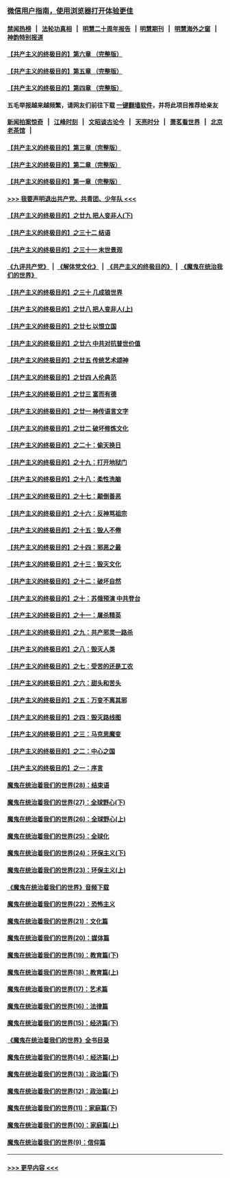 ### [微信用户指南，使用浏览器打开体验更佳](https://github.com/gfw-breaker/banned-news1/blob/master/indexes/wechat-guide.md?t=0)
#### [禁闻热榜](热点新闻.md?t=0)  &nbsp;&nbsp;|&nbsp;&nbsp; [法轮功真相](https://github.com/gfw-breaker/truth/blob/master/README.md?t=0) &nbsp;&nbsp;|&nbsp;&nbsp; [明慧二十周年报告](https://github.com/gfw-breaker/mh-reports/blob/master/README.md?t=0) &nbsp;&nbsp;|&nbsp;&nbsp;[明慧期刊](https://github.com/gfw-breaker/mh-qikan) &nbsp;&nbsp;|&nbsp;&nbsp; [明慧海外之窗](https://github.com/gfw-breaker/mh-news/blob/master/README.md?t=0) &nbsp;&nbsp;|&nbsp;&nbsp; [神韵特别报道](https://github.com/gfw-breaker/mh-news/blob/master/shenyun.md?t=0)
#### [【共产主义的终极目的】第六章 （完整版）](../pages/nsc422/n11428913.md?t=02130855) 
#### [【共产主义的终极目的】第五章 （完整版）](../pages/nsc422/n11428912.md?t=02130855) 
#### [【共产主义的终极目的】第四章 （完整版）](../pages/nsc422/n11428907.md?t=02130855) 
#### 五毛举报越来越频繁，请网友们前往下载 [一键翻墙软件](https://github.com/gfw-breaker/ssr-accounts)，并将此项目推荐给亲友
#### [新闻拍案惊奇](https://github.com/gfw-breaker/banned-news1/blob/master/pages/link4.md) &nbsp;&nbsp;|&nbsp;&nbsp; [江峰时刻](https://github.com/gfw-breaker/banned-news1/blob/master/pages/link4.md) &nbsp;&nbsp;|&nbsp;&nbsp; [文昭谈古论今](https://github.com/gfw-breaker/banned-news1/blob/master/pages/link4.md) &nbsp;&nbsp;|&nbsp;&nbsp; [天亮时分](https://github.com/gfw-breaker/banned-news1/blob/master/pages/link4.md) &nbsp;&nbsp;|&nbsp;&nbsp; [萧茗看世界](https://github.com/gfw-breaker/banned-news1/blob/master/pages/link4.md) &nbsp;&nbsp;|&nbsp;&nbsp; [北京老茶馆](https://github.com/gfw-breaker/banned-news1/blob/master/pages/link4.md) &nbsp;&nbsp;|&nbsp;&nbsp; 
#### [【共产主义的终极目的】第三章（完整版）](../pages/nsc422/n11428848.md?t=02130855) 
#### [【共产主义的终极目的】第二章（完整版）](../pages/nsc422/n11428831.md?t=02130855) 
#### [【共产主义的终极目的】第一章（完整版）](../pages/nsc422/n11417651.md?t=02130855) 
#### [>>> 我要声明退出共产党、共青团、少年队 <<<](https://github.com/begood0513/goodnews/blob/master/quit/letter.md) 
#### [【共产主义的终极目的】之廿九 把人变非人(下)](../pages/nsc422/n11344140.md?t=02130855) 
#### [【共产主义的终极目的】之三十二 结语](../pages/nsc422/n11360535.md?t=02130855) 
#### [【共产主义的终极目的】之三十一 末世景观](../pages/nsc422/n11351129.md?t=02130855) 
#### [《九评共产党》](https://github.com/begood0513/9ping.md/blob/master/README.md) &nbsp;|&nbsp; [《解体党文化》](../../../../jtdwh.md/blob/master/README.md)  &nbsp;|&nbsp; [《共产主义的终极目的》](../../../../gczydzjmd.md/blob/master/README.md) &nbsp;|&nbsp; [《魔鬼在统治我们的世界》](../../../../mgztzwmdsj.md/blob/master/README.md) 
#### [【共产主义的终极目的】之三十 几成狼世界](../pages/nsc422/n11348280.md?t=02130855) 
#### [【共产主义的终极目的】之廿八 把人变非人(上)](../pages/nsc422/n11340492.md?t=02130855) 
#### [【共产主义的终极目的】之廿七 以恨立国](../pages/nsc422/n11336944.md?t=02130855) 
#### [【共产主义的终极目的】之廿六 中共对抗普世价值](../pages/nsc422/n11324785.md?t=02130855) 
#### [【共产主义的终极目的】之廿五 传统艺术颂神](../pages/nsc422/n11296396.md?t=02130855) 
#### [【共产主义的终极目的】之廿四 人伦典范](../pages/nsc422/n11296397.md?t=02130855) 
#### [【共产主义的终极目的】之廿三 富而有德](../pages/nsc422/n11283598.md?t=02130855) 
#### [【共产主义的终极目的】之廿一 神传语言文字](../pages/nsc422/n11263265.md?t=02130855) 
#### [【共产主义的终极目的】之廿二 破坏修炼文化](../pages/nsc422/n11245728.md?t=02130855) 
#### [【共产主义的终极目的】之二十：偷天换日](../pages/nsc422/n11238846.md?t=02130855) 
#### [【共产主义的终极目的】之十九：打开地狱门](../pages/nsc422/n11206376.md?t=02130855) 
#### [【共产主义的终极目的】之十八：柔性洗脑](../pages/nsc422/n11199994.md?t=02130855) 
#### [【共产主义的终极目的】之十七：颠倒善恶](../pages/nsc422/n11179782.md?t=02130855) 
#### [【共产主义的终极目的】之十六：反神骂祖宗](../pages/nsc422/n11166798.md?t=02130855) 
#### [【共产主义的终极目的】之十五：毁人不倦](../pages/nsc422/n11166792.md?t=02130855) 
#### [【共产主义的终极目的】之十四：邪恶之最](../pages/nsc422/n11150249.md?t=02130855) 
#### [【共产主义的终极目的】之十三：毁灭文化](../pages/nsc422/n11135227.md?t=02130855) 
#### [【共产主义的终极目的】之十二：破坏自然](../pages/nsc422/n11135214.md?t=02130855) 
#### [【共产主义的终极目的】之十：苏俄预演 中共登台](../pages/nsc422/n11118424.md?t=02130855) 
#### [【共产主义的终极目的】之十一：屠杀精英](../pages/nsc422/n11118442.md?t=02130855) 
#### [【共产主义的终极目的】之九：共产邪灵一路杀](../pages/nsc422/n11114139.md?t=02130855) 
#### [【共产主义的终极目的】之八：毁灭人类](../pages/nsc422/n11108503.md?t=02130855) 
#### [【共产主义的终极目的】之七：受苦的还是工农](../pages/nsc422/n11101809.md?t=02130855) 
#### [【共产主义的终极目的】之六：甜头和苦头](../pages/nsc422/n11096971.md?t=02130855) 
#### [【共产主义的终极目的】之五：万变不离其邪](../pages/nsc422/n11091285.md?t=02130855) 
#### [【共产主义的终极目的】之四：毁灭路线图](../pages/nsc422/n11086284.md?t=02130855) 
#### [【共产主义的终极目的】之三：马克思魔变](../pages/nsc422/n11061941.md?t=02130855) 
#### [【共产主义的终极目的】之二：中心之国](../pages/nsc422/n11047728.md?t=02130855) 
#### [【共产主义的终极目的】之一：序言](../pages/nsc422/n11086077.md?t=02130855) 
#### [魔鬼在统治着我们的世界(28)：结束语](../pages/nsc422/n10936246.md?t=02130855) 
#### [魔鬼在统治着我们的世界(27)：全球野心(下)](../pages/nsc422/n10928319.md?t=02130855) 
#### [魔鬼在统治着我们的世界(26)：全球野心(上)](../pages/nsc422/n10900318.md?t=02130855) 
#### [魔鬼在统治着我们的世界(25)：全球化](../pages/nsc422/n10788205.md?t=02130855) 
#### [魔鬼在统治着我们的世界(24)：环保主义(下)](../pages/nsc422/n10695307.md?t=02130855) 
#### [魔鬼在统治着我们的世界(23)：环保主义(上)](../pages/nsc422/n10688613.md?t=02130855) 
#### [《魔鬼在统治着我们的世界》音频下载](../pages/nsc422/n10635553.md?t=02130855) 
#### [魔鬼在统治着我们的世界(22)：恐怖主义](../pages/nsc422/n10614727.md?t=02130855) 
#### [魔鬼在统治着我们的世界(21)：文化篇](../pages/nsc422/n10597706.md?t=02130855) 
#### [魔鬼在统治着我们的世界(20)：媒体篇](../pages/nsc422/n10586579.md?t=02130855) 
#### [魔鬼在统治着我们的世界(19)：教育篇(下)](../pages/nsc422/n10564808.md?t=02130855) 
#### [魔鬼在统治着我们的世界(18)：教育篇(上)](../pages/nsc422/n10526970.md?t=02130855) 
#### [魔鬼在统治着我们的世界(17)：艺术篇](../pages/nsc422/n10499093.md?t=02130855) 
#### [魔鬼在统治着我们的世界(16)：法律篇](../pages/nsc422/n10485969.md?t=02130855) 
#### [魔鬼在统治着我们的世界(15)：经济篇(下)](../pages/nsc422/n10469975.md?t=02130855) 
#### [《魔鬼在统治着我们的世界》全书目录](../pages/nsc422/n10464261.md?t=02130855) 
#### [魔鬼在统治着我们的世界(14)：经济篇(上)](../pages/nsc422/n10457370.md?t=02130855) 
#### [魔鬼在统治着我们的世界(13)：政治篇(下)](../pages/nsc422/n10448270.md?t=02130855) 
#### [魔鬼在统治着我们的世界(12)：政治篇(上)](../pages/nsc422/n10444576.md?t=02130855) 
#### [魔鬼在统治着我们的世界(11)：家庭篇(下)](../pages/nsc422/n10440961.md?t=02130855) 
#### [魔鬼在统治着我们的世界(10)：家庭篇(上)](../pages/nsc422/n10435448.md?t=02130855) 
#### [魔鬼在统治着我们的世界(9)：信仰篇](../pages/nsc422/n10432159.md?t=02130855) 

----
#### [ >>> 更早内容 <<< ](../indexes/nsc422-earlier.md)
